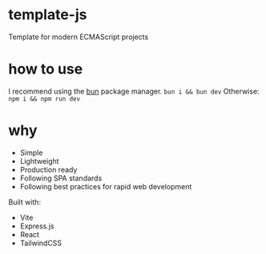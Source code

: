 # template-js
Template for modern ECMAScript projects

# how to use
I recommend using the [bun](https://bun.sh/) package manager.
```bun i && bun dev```
Otherwise:
```npm i && npm run dev```

# why
- Simple
- Lightweight
- Production ready
- Following SPA standards
- Following best practices for rapid web development

Built with:
- Vite
- Express.js
- React
- TailwindCSS
